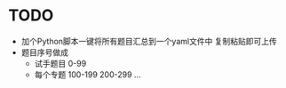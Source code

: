 # TODO

- 加个Python脚本一键将所有题目汇总到一个yaml文件中 复制粘贴即可上传
- 题目序号做成
    - 试手题目 0-99
    - 每个专题 100-199 200-299 ...
